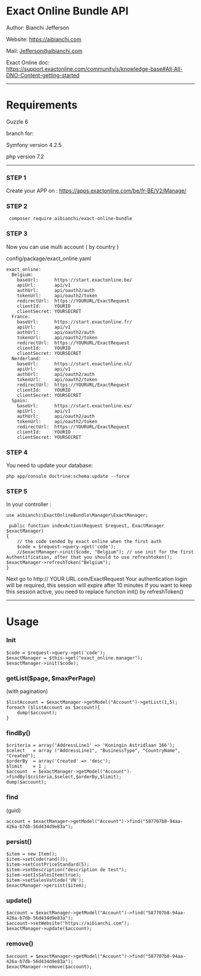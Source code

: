 <h1>Exact Online Bundle API </h1>

Author:   Bianchi Jefferson

Website: 	https://aibianchi.com

Mail: 		Jefferson@aibianchi.com

Exact Online doc: https://support.exactonline.com/community/s/knowledge-base#All-All-DNO-Content-getting-started

<hr/>
<h1>Requirements</h1>
Guzzle 6

branch for:

Symfony version 4.2.5

php version 7.2

<hr/>

<h3>STEP 1</h3>

Create your APP on : https://apps.exactonline.com/be/fr-BE/V2/Manage/

<h3>STEP 2</h3>

	 composer require aibianchi/exact-online-bundle

<h3>STEP 3</h3>

Now you can use multi account ( by country )

config/package/exact_online.yaml

    exact_online:
      Belgium:
        baseUrl:      https://start.exactonline.be/
        apiUrl:       api/v1
        authUrl:      api/oauth2/auth
        tokenUrl:     api/oauth2/token
        redirectUrl:  https://YOURURL/ExactRequest
        clientId:     YOURID
        clientSecret: YOURSECRET
      France:
        baseUrl:      https://start.exactonline.fr/
        apiUrl:       api/v1
        authUrl:      api/oauth2/auth
        tokenUrl:     api/oauth2/token
        redirectUrl:  https://YOURURL/ExactRequest
        clientId:     YOURID
        clientSecret: YOURSECRET
      Nerderland:
        baseUrl:      https://start.exactonline.nl/
        apiUrl:       api/v1
        authUrl:      api/oauth2/auth
        tokenUrl:     api/oauth2/token
        redirectUrl:  https://YOURURL/ExactRequest
        clientId:     YOURID
        clientSecret: YOURSECRET
      Spain:
        baseUrl:      https://start.exactonline.es/
        apiUrl:       api/v1
        authUrl:      api/oauth2/auth
        tokenUrl:     api/oauth2/token
        redirectUrl:  https://YOURURL/ExactRequest
        clientId:     YOURID
        clientSecret: YOURSECRET

<h3>STEP 4</h3>
You need to update your database:

	php app/console doctrine:schema:update --force

<h3>STEP 5</h3>

In your controller :

    use aibianchi\ExactOnlineBundle\Manager\ExactManager;

     public function indexAction(Request $request, ExactManager $exactManager)
    {
        // the code sended by exact online when the first auth
        $code = $request->query->get('code');
        //$exactManager->init($code, "Belgium"); // use init for the first Authentification, after that you should to use refreshtoken();
	$exactManager->refreshToken("Belgium");
    }
Next go to http:// YOUR URL.com/ExactRequest Your authentication login will be required, this session will expire after 10 minutes If you want to keep this session active, you need to replace function init() by refreshToken()

<hr/>
<h1>Usage</h1>

<h3>Init</h3>

	$code = $request->query->get('code');
	$exactManager = $this->get("exact_online.manager");
	$exactManager->init($code);

<h3>getList($page, $maxPerPage)</h3> (with pagination)

	$listAccount = $exactManager->getModel("Account")->getList(1,5);
	foreach ($listAccount as $account){
		dump($account);
	}

<h3>findBy()</h3>

	$criteria = array('AddressLine1' => 'Koningin Astridlaan 166');
	$celect   = array ("AddressLine1", "BusinessType", "CountryName", "Created");
	$orderBy  = array('Created' => 'desc');
	$limit    = 1 ;
	$account  = $exactManager->getModel("Account")->findBy($criteria,$select,$orderBy,$limit);
	dump($account);

<h3>find</h3>	(guid)

	account = $exactManager->getModel("Account")->find("587707b8-94aa-426a-b7db-56d434d9e83a");

<h3>persist()</h3>

	$item = new Item();
	$item->setCode(rand());
	$item->setCostPriceStandard(5);
	$item->setDescription("description de test");
	$item->setIsSalesItem(true);
	$item->setSalesVatCode('VN');
	$exactManager->persist($item);

<h3>update()</h3>

	$account = $exactManager->getModel("Account")->find("587707b8-94aa-426a-b7db-56d434d9e83a");
	$account->setWebsite("https://aibianchi.com");
	$exactManager->update($account);

<h3>remove()</h3>

	$account = $exactManager->getModel("Account")->find("587707b8-94aa-426a-b7db-56d434d9e83a");
	$exactManager->remove($account);


